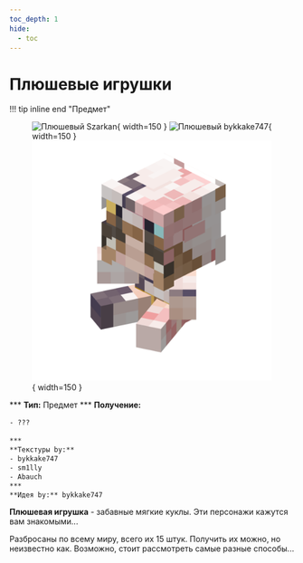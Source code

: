 ```yaml
---
toc_depth: 1
hide:
  - toc
---
```


# Плюшевые игрушки

!!! tip inline end "Предмет"
    <figure markdown="span">
        ![Плюшевый Szarkan](../../assets/items/items/plushie/sz.png){ width=150 }
        ![Плюшевый bykkake747](../../assets/items/items/plushie/bkke.png){ width=150 }
        ![Плюшевая CharaBell](../../assets/items/items/plushie/chara.png){ width=150 }
    </figure>
    ***
    **Тип:** Предмет
    ***
    **Получение:**
    
    - ???

    ***
    **Текстуры by:**  
    - bykkake747  
    - sm1lly  
    - Abauch  
    ***
    **Идея by:** bykkake747

**Плюшевая игрушка** - забавные мягкие куклы. Эти персонажи кажутся вам знакомыми...

Разбросаны по всему миру, всего их 15 штук. Получить их можно, но неизвестно как. Возможно, стоит рассмотреть самые разные способы...


